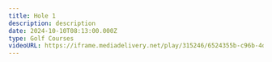 ```yaml
---
title: Hole 1
description: description
date: 2024-10-10T08:13:00.000Z
type: Golf Courses
videoURL: https://iframe.mediadelivery.net/play/315246/6524355b-c96b-4ddc-9423-8a44937721d2
---
```

